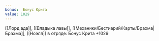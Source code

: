 ```yaml
---
bonus:  Бонус Крита 
value: 1029
---
```

[[Лорд ада]], [[Владыка лавы]], [[Механики/Бестиарий/Карты/Брахма|Брахма]], [[Ноэлл]] в отряде: Бонус Крита +1029
